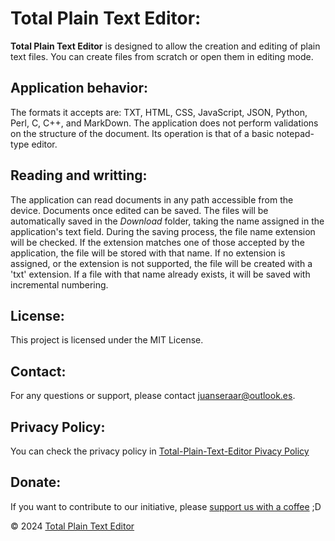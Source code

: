 # Total Plain Text Editor:

**Total Plain Text Editor** is designed to allow the creation and editing of plain text files. You can create files from scratch or open them in editing mode.

## Application behavior:
The formats it accepts are: TXT, HTML, CSS, JavaScript, JSON, Python, Perl, C, C++, and MarkDown. The application does not perform validations on the structure of the document. Its operation is that of a basic notepad-type editor.

## Reading and writting:
The application can read documents in any path accessible from the device. Documents once edited can be saved. The files will be automatically saved in the *Download* folder, taking the name assigned in the application's text field.
During the saving process, the file name extension will be checked. If the extension matches one of those accepted by the application, the file will be stored with that name. If no extension is assigned, or the extension is not supported, the file will be created with a 'txt' extension. If a file with that name already exists, it will be saved with incremental numbering.

## License:

This project is licensed under the MIT License.

## Contact:

For any questions or support, please contact [juanseraar@outlook.es](mailto:juanseraar@outlook.es).

## Privacy Policy:

You can check the privacy policy in [Total-Plain-Text-Editor Pivacy Policy](https://juanse77.github.io/total-plain-text-editor/)

## Donate:
If you want to contribute to our initiative, please [support us with a coffee](https://buymeacoffee.com/total.plain.text.editor) ;D

&copy; 2024 [Total Plain Text Editor](https://juanse77.github.io/total-plain-text-editor/)
